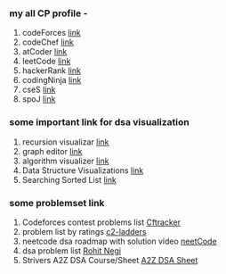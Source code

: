 ### my all CP profile - 
1. codeForces [link]()
2. codeChef [link]()
3. atCoder [link]()
4. leetCode [link]()
5. hackerRank [link]()
6. codingNinja [link]()
7. cseS [link]()
8. spoJ [link]()

### some important link for dsa visualization 

1. recursion visualizar [link](https://recursion.vercel.app/)
2. graph editor [link](https://csacademy.com/app/graph_editor/)
3. algorithm visualizer [link](https://visualgo.net/en)
4. Data Structure Visualizations [link](https://www.cs.usfca.edu/~galles/visualization/Algorithms.html)
5. Searching Sorted List [link](https://www.cs.usfca.edu/~galles/visualization/Search.html)

### some problemset link 

1. Codeforces contest problems list [Cftracker](https://cftracker.netlify.app/contests)
2. problem list by ratings [c2-ladders](https://c2-ladders.com/)
3. neetcode dsa roadmap with solution video  [neetCode](https://neetcode.io/roadmap?fbclid=IwAR3SIDZjcDI6l0v7e-wdqwyhae0jm8gtNfCMDPQQQ9upNIUDBE0pFDgvwZE)
4. dsa problem list [Rohit Negi](https://docs.google.com/spreadsheets/d/1kTWgHJYi1ESlUVmk18AH1r78_UwfYhpyYyC_LdOxzQg/edit?usp=sharing)
5. Strivers A2Z DSA Course/Sheet [A2Z DSA Sheet](https://takeuforward.org/strivers-a2z-dsa-course/strivers-a2z-dsa-course-sheet-2/)
